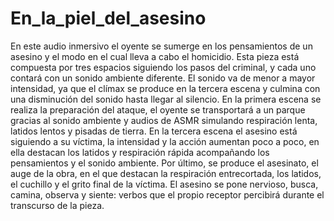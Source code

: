# En_la_piel_del_asesino
En este audio inmersivo el oyente se sumerge en los pensamientos de un asesino y el modo en el cual lleva a cabo el homicidio. Esta pieza está compuesta por tres espacios siguiendo los pasos del criminal, y cada uno contará con un sonido ambiente diferente. El sonido va de menor a mayor intensidad, ya que el clímax se produce en la tercera escena y culmina con una disminución del sonido hasta llegar al silencio. En la primera escena se realiza la preparación del ataque, el oyente se transportará a un parque gracias al sonido ambiente y audios de ASMR simulando respiración lenta, latidos lentos y pisadas de tierra. En la tercera escena el asesino está siguiendo a su víctima, la intensidad y la acción aumentan poco a poco, en ella destacan los latidos y respiración rápida acompañando los pensamientos y el sonido ambiente. Por último, se produce el asesinato, el auge de la obra, en el que destacan la respiración entrecortada, los latidos, el cuchillo y el grito final de la víctima. El asesino se pone nervioso, busca, camina, observa y siente: verbos que el propio receptor percibirá durante el transcurso de la pieza.
